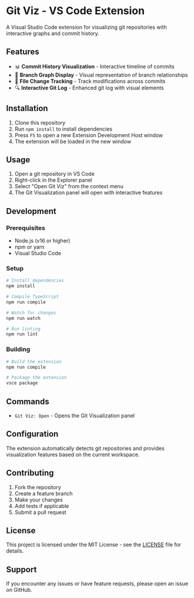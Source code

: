 # Git Viz - VS Code Extension

A Visual Studio Code extension for visualizing git repositories with interactive graphs and commit history.

## Features

- 📊 **Commit History Visualization** - Interactive timeline of commits
- 🌳 **Branch Graph Display** - Visual representation of branch relationships
- 📁 **File Change Tracking** - Track modifications across commits
- 🔍 **Interactive Git Log** - Enhanced git log with visual elements

## Installation

1. Clone this repository
2. Run `npm install` to install dependencies
3. Press `F5` to open a new Extension Development Host window
4. The extension will be loaded in the new window

## Usage

1. Open a git repository in VS Code
2. Right-click in the Explorer panel
3. Select "Open Git Viz" from the context menu
4. The Git Visualization panel will open with interactive features

## Development

### Prerequisites

- Node.js (v16 or higher)
- npm or yarn
- Visual Studio Code

### Setup

```bash
# Install dependencies
npm install

# Compile TypeScript
npm run compile

# Watch for changes
npm run watch

# Run linting
npm run lint
```

### Building

```bash
# Build the extension
npm run compile

# Package the extension
vsce package
```

## Commands

- `Git Viz: Open` - Opens the Git Visualization panel

## Configuration

The extension automatically detects git repositories and provides visualization features based on the current workspace.

## Contributing

1. Fork the repository
2. Create a feature branch
3. Make your changes
4. Add tests if applicable
5. Submit a pull request

## License

This project is licensed under the MIT License - see the [LICENSE](LICENSE) file for details.

## Support

If you encounter any issues or have feature requests, please open an issue on GitHub.
